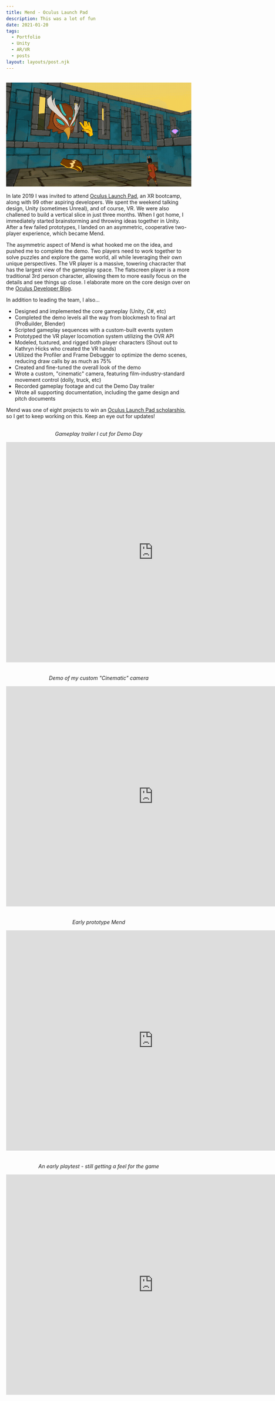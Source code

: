 ```yaml
---
title: Mend - Oculus Launch Pad
description: This was a lot of fun 
date: 2021-01-20
tags:
  - Portfolio
  - Unity
  - AR/VR
  - posts
layout: layouts/post.njk
---
```


<p style="text-align: center"><br><img src="/img/Mend_wave.gif"></p>

<p>In late 2019 I was invited to attend <a href="https://developer.oculus.com/launch-pad/" target="blank">Oculus Launch Pad</a>, an XR bootcamp, along with 99 other aspiring developers. We spent the weekend talking design, Unity (sometimes Unreal), and of course, VR. We were also challened to build a vertical slice in just three months. When I got home, I immediately started brainstorming and throwing ideas together in Unity. After a few failed prototypes, I landed on an asymmetric, cooperative two-player experience, which became Mend.</p>

<p>The asymmetric aspect of Mend is what hooked me on the idea, and pushed me to complete the demo. Two players need to work together to solve puzzles and explore the game world, all while leveraging their own unique perspectives. The VR player is a massive, towering chacracter that has the largest view of the gameplay space. The flatscreen player is a more traditional 3rd person character, allowing them to more easily focus on the details and see things up close. I elaborate more on the core design over on the <a href="https://developer.oculus.com/blog/oculus-launch-pad-grad-justin-palmer-shares-the-creative-process-behind-mend/">Oculus Developer Blog</a>.</p>

<p>In addition to leading the team, I also...<ul>
  <li>Designed and implemented the core gameplay (Unity, C#, etc)</li>
  <li>Completed the demo levels all the way from blockmesh to final art (ProBuilder, Blender)</li>
  <li>Scripted gameplay sequences with a custom-built events system</li>
  <li>Prototyped the VR player locomotion system utilizing the OVR API</li>
  <li>Modeled, tuxtured, and rigged both player characters (Shout out to Kathryn Hicks who created the VR hands)</li>
  <li>Utilized the Profiler and Frame Debugger to optimize the demo scenes, reducing draw calls by as much as 75%</li>
  <li>Created and fine-tuned the overall look of the demo</li>
  <li>Wrote a custom, "cinematic" camera, featuring film-industry-standard movement control (dolly, truck, etc)</li>
  <li>Recorded gameplay footage and cut the Demo Day trailer</li>
  <li>Wrote all supporting documentation, including the game design and pitch documents</li>
</ul></p>

<p >Mend was one of eight projects to win an <a href="https://www.oculus.com/blog/introducing-the-2019-oculus-launch-pad-scholarship-recipients-plus-2020-applications-now-open/" target="blank">Oculus Launch Pad scholarship</a>, so I get to keep working on this. Keep an eye out for updates!</p>

<p style="text-align: center"></br><i>Gameplay trailer I cut for Demo Day</i></p>
<div class="container"><p style="text-align: center"><iframe width="800" height="600" src="https://www.youtube.com/embed/CKeRf5Wvzjg" frameborder="0" allow="accelerometer; autoplay; clipboard-write; encrypted-media; gyroscope; picture-in-picture" allowfullscreen class="video"></iframe></p></div>

<p style="text-align: center"></br><i>Demo of my custom "Cinematic" camera</i></p>
<div class="container"><p style="text-align: center"><iframe width="800" height="600" src="https://www.youtube.com/embed/qwYQS1qU5rg" frameborder="0" allow="accelerometer; autoplay; clipboard-write; encrypted-media; gyroscope; picture-in-picture" allowfullscreen class="video"></iframe></p></div>

<p style="text-align: center"></br><i>Early prototype Mend</i></p>
<div class="container"><p style="text-align: center"><iframe width="800" height="600" src="https://www.youtube.com/embed/bhNgvo8LJxM" frameborder="0" allow="accelerometer; autoplay; clipboard-write; encrypted-media; gyroscope; picture-in-picture" allowfullscreen class="video"></iframe></p></div>

<p style="text-align: center"></br><i>An early playtest - still getting a feel for the game</i></p>
<div class="container"><p style="text-align: center"><iframe width="800" height="600" src="https://www.youtube.com/embed/OvikB0OIZwI" frameborder="0" allow="accelerometer; autoplay; clipboard-write; encrypted-media; gyroscope; picture-in-picture" allowfullscreen class="video"></iframe></p></div>